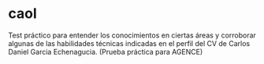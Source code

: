 # caol
Test práctico para entender los conocimientos en ciertas áreas y corroborar algunas de las habilidades técnicas indicadas en el perfil del CV de Carlos Daniel Garcia Echenagucia. (Prueba práctica para AGENCE)
